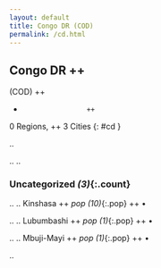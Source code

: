 ```yaml
---
layout: default
title: Congo DR (COD)
permalink: /cd.html
---
```



## Congo DR   ++
(COD)  ++
-                     ++
0 Regions, ++
3 Cities
{: #cd }

.. 




.. 
.. 


### Uncategorized _(3)_{:.count}


..
..
Kinshasa  ++
 _pop (10)_{:.pop} ++
•

..
..
Lubumbashi  ++
 _pop (1)_{:.pop} ++
•

..
..
Mbuji-Mayi  ++
 _pop (1)_{:.pop} ++
•




.. 
 

